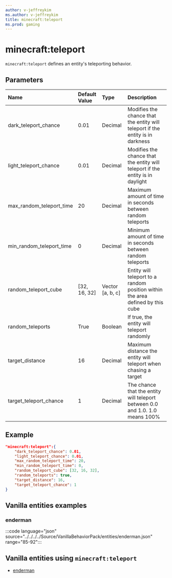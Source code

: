 ```yaml
---
author: v-jeffreykim
ms.author: v-jeffreykim
title: minecraft:teleport
ms.prod: gaming
---
```


# minecraft:teleport

`minecraft:teleport` defines an entity's teleporting behavior.

## Parameters

|Name |Default Value  |Type  |Description  |
|:----------|:----------|:----------|:----------|
| dark_teleport_chance| 0.01| Decimal| Modifies the chance that the entity will teleport if the entity is in darkness |
| light_teleport_chance| 0.01| Decimal| Modifies the chance that the entity will teleport if the entity is in daylight |
| max_random_teleport_time| 20| Decimal| Maximum amount of time in seconds between random teleports |
| min_random_teleport_time| 0| Decimal| Minimum amount of time in seconds between random teleports |
| random_teleport_cube| [32, 16, 32]| Vector [a, b, c]| Entity will teleport to a random position within the area defined by this cube |
| random_teleports| True| Boolean| If true, the entity will teleport randomly |
| target_distance| 16| Decimal| Maximum distance the entity will teleport when chasing a target |
| target_teleport_chance| 1| Decimal| The chance that the entity will teleport between 0.0 and 1.0. 1.0 means 100% |

## Example

```json
"minecraft:teleport":{
    "dark_teleport_chance": 0.01,
    "light_teleport_chance": 0.01,
    "max_random_teleport_time": 20,
    "min_random_teleport_time": 0,
    "random_teleport_cube": [32, 16, 32],
    "random_teleports": true,
    "target_distance": 16,
    "target_teleport_chance": 1
}
```

## Vanilla entities examples

### enderman

:::code language="json" source="../../../../Source/VanillaBehaviorPack/entities/enderman.json" range="85-92":::

## Vanilla entities using `minecraft:teleport`

- [enderman](../../../../Source/VanillaBehaviorPack_Snippets/entities/enderman.md)